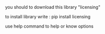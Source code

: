 you should to download this library "licensing"

to install library write : pip install licensing

use help command to help or know options

